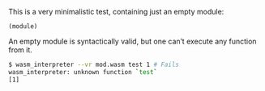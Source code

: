 This is a very minimalistic test, containing just an empty module:
```wasm
(module)
```

An empty module is syntactically valid, but one can’t execute any function from it.
```sh
$ wasm_interpreter --vr mod.wasm test 1 # Fails
wasm_interpreter: unknown function `test`
[1]
```

